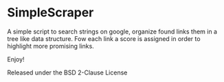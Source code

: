 # SimpleScraper

A simple script to search strings on google, organize found links them in a tree like data structure.
Fow each link a score is assigned in order to highlight more promising links.

Enjoy!

Released under the BSD 2-Clause License
